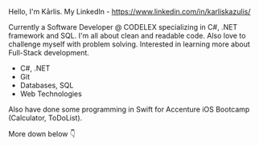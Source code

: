 Hello, I'm Kārlis.
My LinkedIn - https://www.linkedin.com/in/karliskazulis/

Currently a Software Developer @ CODELEX specializing in C#, .NET framework and SQL. 
I'm all about clean and readable code. Also love to challenge myself with problem solving.
Interested in learning more about Full-Stack development.

- C#, .NET
- Git
- Databases, SQL
- Web Technologies

Also have done some programming in Swift for Accenture iOS Bootcamp (Calculator, ToDoList).

More down below 👇
                
